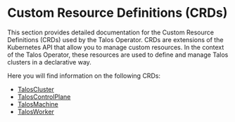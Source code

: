 # Custom Resource Definitions (CRDs)

This section provides detailed documentation for the Custom Resource Definitions (CRDs) used by the Talos Operator. CRDs are extensions of the Kubernetes API that allow you to manage custom resources. In the context of the Talos Operator, these resources are used to define and manage Talos clusters in a declarative way.

Here you will find information on the following CRDs:

*   [TalosCluster](./taloscluster.md)
*   [TalosControlPlane](./taloscontrolplane.md)
*   [TalosMachine](./talosmachine.md)
*   [TalosWorker](./talosworker.md)




